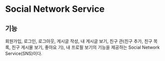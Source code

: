 # Social Network Service

## 기능
회원가입, 로그인, 로그아웃, 게시글 작성, 내 게시글 보기, 친구 관(친구 추가, 친구 목록, 친구 게시물 보기, 좋아요 기), 내 프로필 보기의 기능을 제공하는 Social Network Service(SNS)이다.
